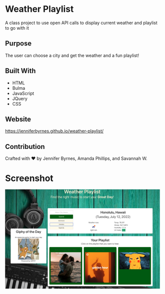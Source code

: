 # Weather Playlist
A class project to use open API calls to display current weather and playlist to go with it

## Purpose
The user can choose a city and get the weather and a fun playlist! 

## Built With
* HTML
* Bulma
* JavaScript
* JQuery
* CSS

## Website
https://jenniferbyrnes.github.io/weather-playlist/

## Contribution
Crafted with ❤️ by Jennifer Byrnes, Amanda Phillips, and Savannah W.

# Screenshot
<img src="./images/Weather-playlist-screenshot.png">
